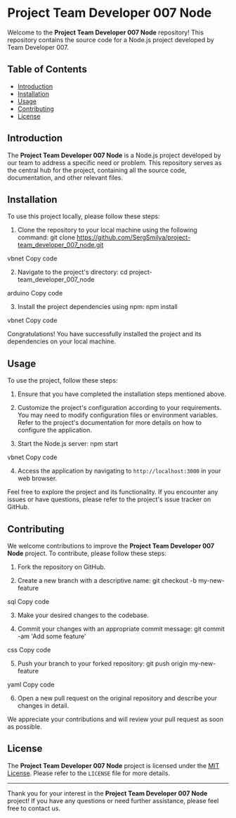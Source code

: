 # Project Team Developer 007 Node

Welcome to the **Project Team Developer 007 Node** repository! This repository contains the source code for a Node.js project developed by Team Developer 007.

## Table of Contents

- [Introduction](#introduction)
- [Installation](#installation)
- [Usage](#usage)
- [Contributing](#contributing)
- [License](#license)

## Introduction

The **Project Team Developer 007 Node** is a Node.js project developed by our team to address a specific need or problem. This repository serves as the central hub for the project, containing all the source code, documentation, and other relevant files.

## Installation

To use this project locally, please follow these steps:

1. Clone the repository to your local machine using the following command:
git clone https://github.com/SergSmilya/project-team_developer_007_node.git

vbnet
Copy code

2. Navigate to the project's directory:
cd project-team_developer_007_node

arduino
Copy code

3. Install the project dependencies using npm:
npm install

vbnet
Copy code

Congratulations! You have successfully installed the project and its dependencies on your local machine.

## Usage

To use the project, follow these steps:

1. Ensure that you have completed the installation steps mentioned above.

2. Customize the project's configuration according to your requirements. You may need to modify configuration files or environment variables. Refer to the project's documentation for more details on how to configure the application.

3. Start the Node.js server:
npm start

vbnet
Copy code

4. Access the application by navigating to `http://localhost:3000` in your web browser.

Feel free to explore the project and its functionality. If you encounter any issues or have questions, please refer to the project's issue tracker on GitHub.

## Contributing

We welcome contributions to improve the **Project Team Developer 007 Node** project. To contribute, please follow these steps:

1. Fork the repository on GitHub.

2. Create a new branch with a descriptive name:
git checkout -b my-new-feature

sql
Copy code

3. Make your desired changes to the codebase.

4. Commit your changes with an appropriate commit message:
git commit -am 'Add some feature'

css
Copy code

5. Push your branch to your forked repository:
git push origin my-new-feature

yaml
Copy code

6. Open a new pull request on the original repository and describe your changes in detail.

We appreciate your contributions and will review your pull request as soon as possible.

## License

The **Project Team Developer 007 Node** project is licensed under the [MIT License](LICENSE). Please refer to the `LICENSE` file for more details.

---

Thank you for your interest in the **Project Team Developer 007 Node** project! If you have any questions or need further assistance, please feel free to contact us.
